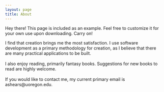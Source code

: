 ```yaml
---
layout: page
title: About
---
```


<p class="message">
  Hey there! This page is included as an example. Feel free to customize it for your own use upon downloading. Carry on!
</p>
<p>
I find that creation brings me the most satisfaction. I use software development as a primary methodology for creation, as I believe that there are many practical applications to be built.  <br>
<br>
I also enjoy reading, primarily fantasy books. Suggestions for new books to read are highly welcome.
<br> 
<br>
If you would like to contact me, my current primary email is ashears@uoregon.edu.
</p>
